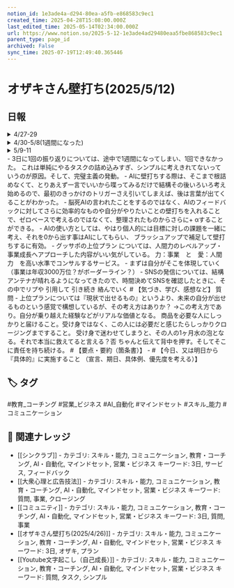 ```yaml
---
notion_id: 1e3ade4a-d294-80ea-a5fb-e868583c9ec1
created_time: 2025-04-28T15:08:00.000Z
last_edited_time: 2025-05-14T02:34:00.000Z
url: https://www.notion.so/2025-5-12-1e3ade4ad29480eaa5fbe868583c9ec1
parent_type: page_id
archived: False
sync_time: 2025-07-19T12:49:40.365446
---
```


# オザキさん壁打ち(2025/5/12)

## 日報
<details>
<summary>4/27-29</summary>
</details>
<details>
<summary>4/30-5/8(1週間になった)</summary>
</details>
<details>
<summary>5/9-11</summary>
</details>
- 3日に1回の振り返りについては、途中で1週間になってしまい、1回できなかった。
 これは単純にやるタスクの詰め込みすぎ、シンプルに考えきれてないっていうのが原因。そして、完璧主義の発動。
- AIに壁打ちする際は、そこまで根詰めなくて、とりあえず一言でいいから喋ってみるだけで結構その後いろいろ考え始めるので、最初のきっかけのトリガーさえ引いてしまえば、後は言葉が出てくることがわかった。
- 脳死AIの言われたことをするのではなく、AIのフィードバックに対してさらに効率的なものや自分がやりたいことの壁打ちを入れることで、ゼロベースで考えるのではなくて、整理されたものからさらに+ αすることができる。
- AIの使い方としては、やはり個人的には目標に対しの課題を一緒に考え、それを0から出す事はAIにしてもらい、 ブラッシュアップで補足して壁打ちするに有効。
- グッサポの上位プラン については、人間力のレベルアップ・事業成長へアプローチした内容がいい気がしている。
力：事業　と　愛：人間力　を高い水準でコンサルするサービス。
- まずは自分がそこを体現していく（事業は年収3000万位？がボーダーライン？）
- SNSの発信については、結構アンテナが晴れるようになってきたので、時間決めてSNSを確認したときに、その中でリプや 引用して 引き続き 絡んでいく
# 【気づき、学び、感想など】
質問
- 上位プランについては『現状で出せるもの』というより、未来の自分が出せるものという感覚で構想しているが、その考え方はありか？
→この考え方であり。自分が乗り越えた経験などがリアルな価値となる。
商品を必要な人にしっかりと届けること。受け身ではなく、この人には必要だと感じたらしっかりクロージングまですること。
受け身で迷わせてしまうと、その人の1ヶ月水の泡となる。それで本当に救えてると言える？否
ちゃんと伝えて背中を押す。そしてそこに責任を持ち続ける。
# 【要点・要約（箇条書）】
- 
# 【今日、又は明日から『具体的』に実施すること
（宣言、期日、具体例、優先度を考える）】

## 🏷️ タグ
#教育_コーチング #営業_ビジネス #AI_自動化 #マインドセット #スキル_能力 #コミュニケーション

## 🔗 関連ナレッジ
- [[シンクラブ]] - カテゴリ: スキル・能力, コミュニケーション, 教育・コーチング, AI・自動化, マインドセット, 営業・ビジネス キーワード: 3日, サービス, フィードバック
- [[大衆心理と広告技法]] - カテゴリ: スキル・能力, コミュニケーション, 教育・コーチング, AI・自動化, マインドセット, 営業・ビジネス キーワード: 質問, 事業, クロージング
- [[コミュニティ]] - カテゴリ: スキル・能力, コミュニケーション, 教育・コーチング, AI・自動化, マインドセット, 営業・ビジネス キーワード: 3日, 質問, 事業
- [[オザキさん壁打ち(2025/4/26)]] - カテゴリ: スキル・能力, コミュニケーション, 教育・コーチング, AI・自動化, マインドセット, 営業・ビジネス キーワード: 3日, オザキ, プラン
- [[Youtube文字起こし（自己成長）]] - カテゴリ: スキル・能力, コミュニケーション, 教育・コーチング, AI・自動化, マインドセット, 営業・ビジネス キーワード: 質問, タスク, シンプル
